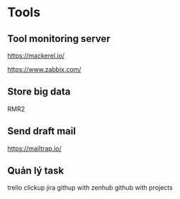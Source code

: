 # Tools

## Tool monitoring server
https://mackerel.io/

https://www.zabbix.com/

## Store big data
RMR2

## Send draft mail
https://mailtrap.io/

## Quản lý task
trello
clickup
jira
githup with zenhub
github with projects
